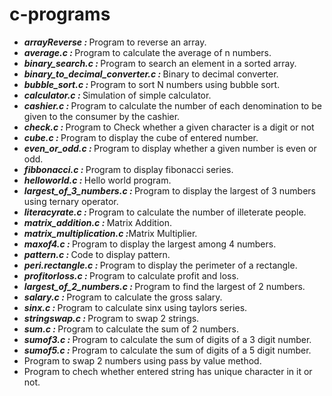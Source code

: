 <!DOCTYPE>
<html>
<head></head>
<body>
<h1> c-programs</h1>
<ul>
  <li><b><i>arrayReverse : </i> </b>Program to reverse an array.</li>

 <li><b><i>average.c : </i> </b> Program to calculate the average of n numbers.</li>

 <li><b><i>binary_search.c : </i> </b>Program to search an element in a sorted array.</li>

 <li><b><i>binary_to_decimal_converter.c : </i></b>Binary to decimal converter.</li>

 <li><b><i>bubble_sort.c : </i></b>Program to sort N numbers using bubble sort.</li>

 <li><b><i>calculator.c : </i></b>Simulation of simple calculator.</li>

 <li><b><i>cashier.c : </i></b>Program to calculate the number of each denomination to be given to the consumer by the cashier.</li>

  <li><b><i>check.c : </i></b>Program to Check whether a given character is a digit or not</li>

  <li><b><i>cube.c : </i></b>Program to display the cube of entered number.</li>

  <li><b><i>even_or_odd.c : </i></b>Program to display whether a given number is even or odd.</li>

  <li><b><i>fibbonacci.c : </i></b>Program to display fibonacci series.</li>

  <li><b><i>helloworld.c : </i></b>Hello world program.</li>

  <li><b><i>largest_of_3_numbers.c : </i></b>Program to display the largest of 3 numbers using ternary operator.</li>

  <li><b><i>literacyrate.c : </i></b>Program to calculate the number of illeterate people.</li>

  <li><b><i>matrix_addition.c : </i></b>Matrix Addition.</li>

  <li><b><i>matrix_multiplication.c :</i></b>Matrix Multiplier.</li>

  <li><b><i>maxof4.c : </i></b>Program to display the largest among 4 numbers.</li>

  <li><b><i>pattern.c : </i></b>Code to display pattern.</li>

  <li><b><i>peri.rectangle.c : </b></i>Program to display the perimeter of a rectangle.</li>

  <li><b><i>profitorloss.c : </i></b>Program to calculate profit and loss.</li>

  <li><b><i>largest_of_2_numbers.c : </b></i>Program to find the largest of 2 numbers.</li>

  <li><b><i>salary.c : </i></b>Program to calculate the gross salary.</li>

  <li><b><i>sinx.c : </i></b>Program to calculate sinx using taylors series.</li>

  <li><b><i>stringswap.c : </i></b>Program to swap 2 strings.</li>

  <li><b><i>sum.c : </b></i>Program to calculate the sum of 2 numbers.</li>

  <li><b><i>sumof3.c : </i></b>Program to calculate the sum of digits of a 3 digit number.</li>

  <li><b><i>sumof5.c : </i></b>Program to calculate the sum of digits of a 5 digit number.</li>

  <li>Program to swap 2 numbers using pass by value method.</li>

  <li>Program to chech whether entered string has unique character in it or not.</li></ul>
  </body>
  </html>
